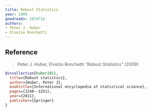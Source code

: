 ```yaml
---
title: Robust Statistics
year: 2009
goodreads: 1074716
authors:
- Peter J. Huber
- Elvezio Ronchetti
---
```


## Reference

> Peter J. Huber, Elvezio Ronchetti <i>"Robust Statistics"</i> (2009)

```bib
@incollection{huber2011,
  title={Robust statistics},
  author={Huber, Peter J},
  booktitle={International encyclopedia of statistical science},
  pages={1248--1251},
  year={2011},
  publisher={Springer}
}
```

